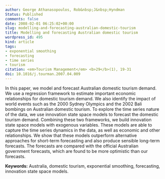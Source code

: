 ```yaml
---
author: George Athanasopoulos, Rob&nbsp;J&nbsp;Hyndman
Status: Published
comments: false
date: 2008-02-01 06:25:02+00:00
slug: modelling-and-forecasting-australian-domestic-tourism
title: Modelling and forecasting Australian domestic tourism
wordpress_id: 495
kind: article
tags:
- exponential smoothing
- forecasting
- time series
- tourism
citation: <em>Tourism Management</em> <b>29</b>(1), 19-31
doi: 10.1016/j.tourman.2007.04.009
---
```



In this paper, we model and forecast Australian domestic tourism demand. We use a regression framework to estimate important economic relationships for domestic tourism demand. We also identify the impact of world events such as the 2000 Sydney Olympics and the 2002 Bali bombings on Australian domestic tourism. To explore the time series nature of the data, we use innovation state space models to forecast the domestic tourism demand. Combining these two frameworks, we build innovation state space models with exogenous variables. These models are able to capture the time series dynamics in the data, as well as economic and other relationships. We show that these models outperform alternative approaches for short-term forecasting and also produce sensible long-term forecasts. The forecasts are compared with the official Australian government forecasts, which are found to be more optimistic than our forecasts.

**Keywords:** Australia, domestic tourism, exponential smoothing, forecasting, innovation state space models.

